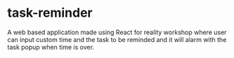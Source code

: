 # task-reminder
A web based application made using React for reality workshop where user can input custom time and the task to be reminded and it will alarm with the task popup when time is over.
